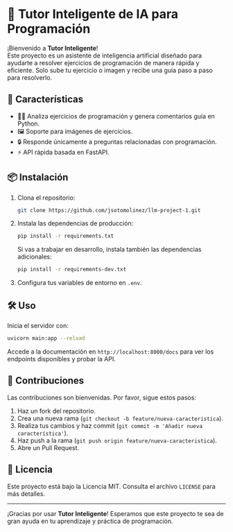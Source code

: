 # 🤖 Tutor Inteligente de IA para Programación

¡Bienvenido a **Tutor Inteligente**!  
Este proyecto es un asistente de inteligencia artificial diseñado para ayudarte a resolver ejercicios de programación de manera rápida y eficiente. Solo sube tu ejercicio o imagen y recibe una guía paso a paso para resolverlo.  

## 🚀 Características

- 🧑‍💻 Analiza ejercicios de programación y genera comentarios guía en Python.
- 🖼️ Soporte para imágenes de ejercicios.
- 🔒 Responde únicamente a preguntas relacionadas con programación.
- ⚡ API rápida basada en FastAPI.

## 📦 Instalación

1. Clona el repositorio:
   ```sh
   git clone https://github.com/jsotomolinez/llm-project-1.git
   ```
2. Instala las dependencias de producción:
   ```sh
   pip install -r requirements.txt
   ```
   Si vas a trabajar en desarrollo, instala también las dependencias adicionales:
   ```sh
   pip install -r requirements-dev.txt
   ```
3. Configura tus variables de entorno en `.env`.

## 🛠️ Uso

Inicia el servidor con:
```sh
uvicorn main:app --reload
```
Accede a la documentación en `http://localhost:8000/docs` para ver los endpoints disponibles y probar la API.

## 🤝 Contribuciones

Las contribuciones son bienvenidas. Por favor, sigue estos pasos:

1. Haz un fork del repositorio.
2. Crea una nueva rama (`git checkout -b feature/nueva-caracteristica`).
3. Realiza tus cambios y haz commit (`git commit -m 'Añadir nueva característica'`).
4. Haz push a la rama (`git push origin feature/nueva-caracteristica`).
5. Abre un Pull Request.

## 📄 Licencia

Este proyecto está bajo la Licencia MIT. Consulta el archivo `LICENSE` para más detalles.

---

¡Gracias por usar **Tutor Inteligente**! Esperamos que este proyecto te sea de gran ayuda en tu aprendizaje y práctica de programación.